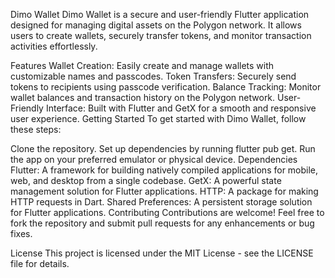 Dimo Wallet
Dimo Wallet is a secure and user-friendly Flutter application designed for managing digital assets on the Polygon network. It allows users to create wallets, securely transfer tokens, and monitor transaction activities effortlessly.

Features
Wallet Creation: Easily create and manage wallets with customizable names and passcodes.
Token Transfers: Securely send tokens to recipients using passcode verification.
Balance Tracking: Monitor wallet balances and transaction history on the Polygon network.
User-Friendly Interface: Built with Flutter and GetX for a smooth and responsive user experience.
Getting Started
To get started with Dimo Wallet, follow these steps:

Clone the repository.
Set up dependencies by running flutter pub get.
Run the app on your preferred emulator or physical device.
Dependencies
Flutter: A framework for building natively compiled applications for mobile, web, and desktop from a single codebase.
GetX: A powerful state management solution for Flutter applications.
HTTP: A package for making HTTP requests in Dart.
Shared Preferences: A persistent storage solution for Flutter applications.
Contributing
Contributions are welcome! Feel free to fork the repository and submit pull requests for any enhancements or bug fixes.

License
This project is licensed under the MIT License - see the LICENSE file for details.
